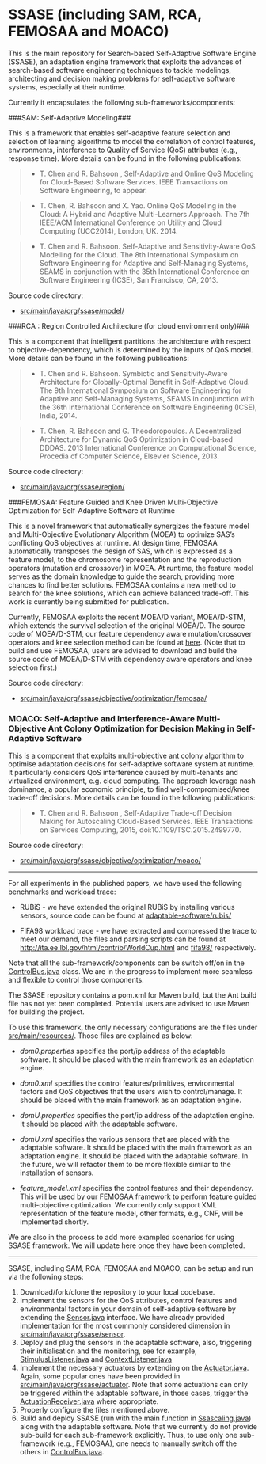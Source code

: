 SSASE (including SAM, RCA, FEMOSAA and MOACO)
==========

This is the main repository for Search-based Self-Adaptive Software Engine (SSASE), an adaptation engine framework that exploits the advances of search-based software engineering techniques to tackle modelings, architecting and decision making problems for self-adaptive software systems, especially at their runtime.

Currently it encapsulates the following sub-frameworks/components:

###SAM: Self-Adaptive Modeling###

This is a framework that enables self-adaptive feature selection and selection of learning algorithms to model the correlation of control features, environments, interference to Quality of Service (QoS) attributes (e.g., response time). More details can be found in the following publications:

 > * T. Chen and R. Bahsoon , Self-Adaptive and Online QoS Modeling for Cloud-Based Software Services. IEEE Transactions on Software Engineering, to appear.

 > * T. Chen, R. Bahsoon and X. Yao. Online QoS Modeling in the Cloud: A Hybrid and Adaptive Multi-Learners Approach. The 7th IEEE/ACM International Conference on Utility and Cloud Computing (UCC2014), London, UK. 2014.

 > * T. Chen and R. Bahsoon. Self-Adaptive and Sensitivity-Aware QoS Modelling for the Cloud. The 8th International Symposium on Software Engineering for Adaptive and Self-Managing Systems, SEAMS in conjunction with the 35th International Conference on Software Engineering (ICSE), San Francisco, CA, 2013.



Source code directory:
  * [src/main/java/org/ssase/model/](https://github.com/taochen/ssase/tree/master/src/main/java/org/ssase/model)

###RCA : Region Controlled Architecture (for cloud environment only)###

This is a component that intelligent partitions the architecture with respect to objective-dependency, which is determined by the inputs of QoS model.  More details can be found in the following publications:

 > * T. Chen and R. Bahsoon. Symbiotic and Sensitivity-Aware Architecture for Globally-Optimal Benefit in Self-Adaptive Cloud. The 9th International Symposium on Software Engineering for Adaptive and Self-Managing Systems, SEAMS in conjunction with the 36th International Conference on Software Engineering (ICSE), India, 2014.

 > * T. Chen, R. Bahsoon and G. Theodoropoulos. A Decentralized Architecture for Dynamic QoS Optimization in Cloud-based DDDAS. 2013 International Conference on Computational Science, Procedia of Computer Science, Elsevier Science, 2013.

Source code directory:
  * [src/main/java/org/ssase/region/](https://github.com/taochen/ssase/tree/master/src/main/java/org/ssase/region)



###FEMOSAA: Feature Guided and Knee Driven Multi-Objective Optimization for Self-Adaptive Software at Runtime 

This is a novel framework that automatically synergizes the feature model and Multi-Objective Evolutionary Algorithm (MOEA) to optimize SAS’s conflicting QoS objectives at runtime. At design time, FEMOSAA automatically transposes the design of SAS, which is expressed as a feature model, to the chromosome representation and the reproduction operators (mutation and crossover) in MOEA. At runtime, the feature model serves as the domain knowledge to guide the search, providing more chances to find better solutions. FEMOSAA contains a new method to search for the knee solutions, which can achieve balanced trade-off. This work is currently being submitted for publication.

Currently, FEMOSAA exploits the recent MOEA/D variant, MOEA/D-STM, which extends the survival selection of the original MOEA/D. The source code of MOEA/D-STM, our feature dependency aware mutation/crossover operators and knee selection method can be found at [here](https://github.com/JerryI00/Software-Adaptive-System). (Note that to build and use FEMOSAA, users are advised to download and build the source code of MOEA/D-STM with dependency aware operators and knee selection first.)

Source code directory:
   * [src/main/java/org/ssase/objective/optimization/femosaa/](https://github.com/taochen/ssase/tree/master/src/main/java/org/ssase/objective/optimization/femosaa)

### MOACO: Self-Adaptive and Interference-Aware Multi-Objective Ant Colony Optimization for Decision Making in Self-Adaptive Software 

This is a component that exploits multi-objective ant colony algorithm to optimise adaptation decisions for self-adaptive software system at runtime. It particularly considers QoS interference caused by multi-tenants and virtualized environment, e.g. cloud computing. The approach leverage nash dominance, a popular economic principle, to find well-compromised/knee trade-off decisions. More details can be found in the following publications:

  > * T. Chen and R. Bahsoon , Self-Adaptive Trade-off Decision Making for Autoscaling Cloud-Based Services. IEEE Transactions on Services Computing, 2015, doi:10.1109/TSC.2015.2499770.

Source code directory:
   * [src/main/java/org/ssase/objective/optimization/moaco/](https://github.com/taochen/ssase/tree/master/src/main/java/org/ssase/objective/optimization/moaco)

- - - -

For all experiments in the published papers, we have used the following benchmarks and workload trace:

 * RUBiS - we have extended the original RUBiS by installing various sensors, source code can be found at [adaptable-software/rubis/](https://github.com/taochen/ssase/tree/master/adaptable-software/rubis)


 * FIFA98 workload trace - we have extracted and compressed the trace to meet our demand, the files and parsing scripts can be found at http://ita.ee.lbl.gov/html/contrib/WorldCup.html and [fifa98/](https://github.com/taochen/ssase/tree/master/fifa98) respectively.


Note that all the sub-framework/components can be switch off/on in the [ControlBus.java](https://github.com/taochen/ssase/blob/master/src/main/java/org/ssase/ControlBus.java) class. We are in the progress to implement more seamless and flexible to control those components.

The SSASE repository contains a pom.xml for Maven build, but the Ant build file has not yet been completed. Potential users are advised to use Maven for building the project.

To use this framework, the only necessary configurations are the files under [src/main/resources/](https://github.com/taochen/ssase/tree/master/src/main/resources). Those files are explained as below:

 * _dom0.properties_ specifies the port/ip address of the adaptable software. It should be placed with the main framework as an adaptation engine.

 * _dom0.xml_ specifies the control features/primitives, environmental factors and QoS objectives that the users wish to control/manage. It should be placed with the main framework as an adaptation engine.

 * _domU.properties_ specifies the port/ip address of the adaptation engine. It should be placed with the adaptable software.

 * _domU.xml_ specifies the various sensors that are placed with the adaptable software. It should be placed with the main framework as an adaptation engine. It should be placed with the adaptable software. In the future, we will refactor them to be more flexible similar to the installation of sensors.

 * _feature_model.xml_ specifies the control features and their dependency. This will be used by our FEMOSAA framework to perform feature guided multi-objective optimization. We currently only support XML representation of the feature model, other formats, e.g., CNF, will be implemented shortly.

We are also in the process to add more exampled scenarios for using SSASE framework. We will update here once they have been completed.

- - - -

SSASE, including SAM, RCA, FEMOSAA and MOACO, can be setup and run via the following steps:

1. Download/fork/clone the repository to your local codebase.
2. Implement the sensors for the QoS attributes, control features and environmental factors in your domain of self-adaptive software by extending the [Sensor.java](https://github.com/taochen/ssase/blob/master/src/main/java/org/ssase/sensor/Sensor.java) interface. We have already provided implementation for the most commonly considered dimension in [src/main/java/org/ssase/sensor](https://github.com/taochen/ssase/tree/master/src/main/java/org/ssase/sensor).
3. Deploy and plug the sensors in the adaptable software, also, triggering their initialisation and the monitoring, see for example, [StimulusListener.java](https://github.com/taochen/ssase/blob/master/adaptable-software/rubis/src/main/java/edu/rice/rubis/servlets/StimulusListener.java) and [ContextListener.java](https://github.com/taochen/ssase/blob/master/adaptable-software/rubis/src/main/java/edu/rice/rubis/servlets/ContextListener.java)
4. Implement the necessary actuators by extending on the [Actuator.java](https://github.com/taochen/ssase/blob/master/src/main/java/org/ssase/actuator/Actuator.java). Again, some popular ones have been provided in [src/main/java/org/ssase/actuator](https://github.com/taochen/ssase/tree/master/src/main/java/org/ssase/actuator). Note that some actuations can only be triggered within the adaptable software, in those cases, trigger the [ActuationReceiver.java](https://github.com/taochen/ssase/blob/master/src/main/java/org/ssase/actuator/ActuationReceiver.java#L42) where appropriate.
5. Properly configure the files mentioned above.
6. Build and deploy SSASE (run with the main function in [Ssascaling.java](https://github.com/taochen/ssase/blob/master/src/main/java/org/ssase/util/Ssascaling.java)) along with the adaptable software. Note that we currently do not provide sub-build for each sub-framework explicitly. Thus, to use only one sub-framework (e.g., FEMOSAA), one needs to manually switch off the others in [ControlBus.java](https://github.com/taochen/ssase/blob/master/src/main/java/org/ssase/ControlBus.java).